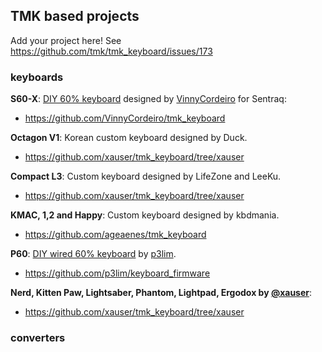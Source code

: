 ## TMK based projects
Add your project here!
See https://github.com/tmk/tmk_keyboard/issues/173

### keyboards
**S60-X**: [DIY 60% keyboard](https://www.massdrop.com/buy/sentraq-60-diy-keyboard-kit?mode=guest_open) designed by [VinnyCordeiro](https://github.com/VinnyCordeiro) for Sentraq:
- https://github.com/VinnyCordeiro/tmk_keyboard

**Octagon V1**: Korean custom keyboard designed by Duck.
- https://github.com/xauser/tmk_keyboard/tree/xauser

**Compact L3**: Custom keyboard designed by LifeZone and LeeKu.
- https://github.com/xauser/tmk_keyboard/tree/xauser

**KMAC, 1,2 and Happy**: Custom keyboard designed by kbdmania.
- https://github.com/ageaenes/tmk_keyboard

**P60**: [DIY wired 60% keyboard](https://imgur.com/a/zwsDN) by [p3lim](https://github.com/p3lim).
- https://github.com/p3lim/keyboard_firmware

**Nerd, Kitten Paw, Lightsaber, Phantom, Lightpad, Ergodox by [@xauser](https://github.com/xauser)**:
- https://github.com/xauser/tmk_keyboard/tree/xauser
### converters
